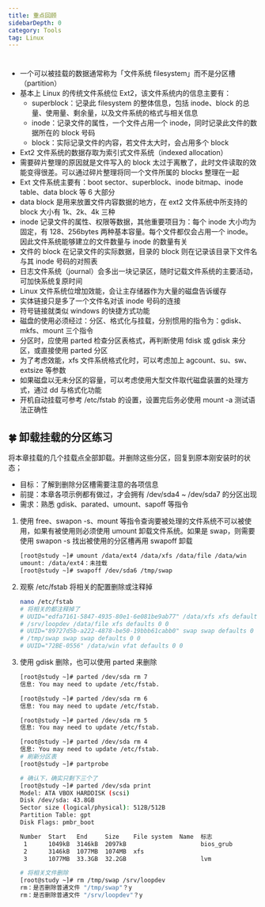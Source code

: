 ```yaml
---
title: 重点回顾
sidebarDepth: 0 
category: Tools 
tag: Linux
---
```

# 

- 一个可以被挂载的数据通常称为「文件系统 filesystem」而不是分区槽（partition）
- 基本上 Linux 的传统文件系统位 Ext2，该文件系统内的信息主要有：
  - superblock：记录此 filesystem 的整体信息，包括 inode、block 的总量、使用量、剩余量，以及文件系统的格式与相关信息
  - inode：记录文件的属性，一个文件占用一个 inode，同时记录此文件的数据所在的 block 号码
  - block：实际记录文件的内容，若文件太大时，会占用多个 block
- Ext2 文件系统的数据存取为索引式文件系统（indexed allocation）
- 需要碎片整理的原因就是文件写入的 block 太过于离散了，此时文件读取的效能变得很差。可以通过碎片整理将同一个文件所属的 blocks 整理在一起
- Ext 文件系统主要有：boot sector、superblock、inode bitmap、inode table、data block 等 6 大部分
- data block 是用来放置文件内容数据的地方，在 ext2 文件系统中所支持的 block 大小有 1k、2k、4k 三种
- inode 记录文件的属性、权限等数据，其他重要项目为：每个 inode 大小均为固定，有 128、256bytes 两种基本容量。每个文件都仅会占用一个 inode。因此文件系统能够建立的文件数量与 inode 的数量有关
- 文件的 block 在记录文件的实际数据，目录的 block 则在记录该目录下文件名与其 inode 号码的对照表
- 日志文件系统（journal）会多出一块记录区，随时记载文件系统的主要活动，可加快系统复原时间
- Linux 文件系统位增加效能，会让主存储器作为大量的磁盘告诉缓存
- 实体链接只是多了一个文件名对该 inode 号码的连接
- 符号链接就类似 windows 的快捷方式功能
- 磁盘的使用必须经过：分区、格式化与挂载，分别惯用的指令为：gdisk、mkfs、mount 三个指令
- 分区时，应使用 parted 检查分区表格式，再判断使用 fdisk 或 gdisk 来分区，或直接使用 parted 分区
- 为了考虑效能，xfs 文件系统格式化时，可以考虑加上 agcount、su、sw、extsize 等参数
- 如果磁盘以无未分区的容量，可以考虑使用大型文件取代磁盘装置的处理方式，通过 dd 与格式化功能
- 开机自动挂载可参考 /etc/fstab 的设置，设置完后务必使用 mount -a 测试语法正确性



## 🍀 卸载挂载的分区练习

将本章挂载的几个挂载点全部卸载。并删除这些分区，回复到原本刚安装时的状态；

- 目标：了解到删除分区槽需要注意的各项信息
- 前提：本章各项示例都有做过，才会拥有 /dev/sda4 ~ /dev/sda7 的分区出现
- 需求：熟悉 gdisk、parated、umount、sapoff 等指令

1. 使用 free、swapon -s、mount 等指令查询要被处理的文件系统不可以被使用，如果有被使用则必须使用 umount 卸载文件系统。如果是 swap，则需要使用 swapon -s 找出被使用的分区槽再用 swapoff 卸载

   ```bash
   [root@study ~]# umount /data/ext4 /data/xfs /data/file /data/win
   umount: /data/ext4：未挂载
   [root@study ~]# swapoff /dev/sda6 /tmp/swap

   ```

2. 观察 /etc/fstab 将相关的配置删除或注释掉

   ```bash
   nano /etc/fstab
   # 将相关的都注释掉了
   # UUID="edfa7161-5847-4935-80e1-6e081be9ab77" /data/xfs xfs defaults 0 0
   # /srv/loopdev /data/file xfs defaults 0 0
   # UUID="89727d5b-a222-4878-be50-19bbb61cabb0" swap swap defaults 0 0
   # /tmp/swap swap swap defaults 0 0
   # UUID="72BE-0556" /data/win vfat defaults 0 0

   ```

3. 使用 gdisk 删除，也可以使用 parted 来删除

   ```bash
   [root@study ~]# parted /dev/sda rm 7
   信息: You may need to update /etc/fstab.

   [root@study ~]# parted /dev/sda rm 6
   信息: You may need to update /etc/fstab.

   [root@study ~]# parted /dev/sda rm 5
   信息: You may need to update /etc/fstab.

   [root@study ~]# parted /dev/sda rm 4
   信息: You may need to update /etc/fstab.
   # 刷新分区表
   [root@study ~]# partprobe                                                 

   # 确认下，确实只剩下三个了
   [root@study ~]# parted /dev/sda print
   Model: ATA VBOX HARDDISK (scsi)
   Disk /dev/sda: 43.8GB
   Sector size (logical/physical): 512B/512B
   Partition Table: gpt
   Disk Flags: pmbr_boot

   Number  Start   End     Size    File system  Name  标志
    1      1049kB  3146kB  2097kB                     bios_grub
    2      3146kB  1077MB  1074MB  xfs
    3      1077MB  33.3GB  32.2GB                     lvm

   # 将相关文件删除
   [root@study ~]# rm /tmp/swap /srv/loopdev
   rm：是否删除普通文件 "/tmp/swap"？y
   rm：是否删除普通文件 "/srv/loopdev"？y

   ```
